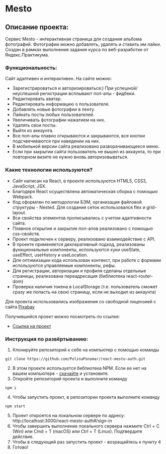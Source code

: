 # Mesto

## Описание проекта:
Cервис Mesto - интерактивная страница для создания альбома фотографий. Фотографии можно добавлять, удалять и ставить им лайки. Создан в рамках выполнения задания курса по веб-разработке от Яндекс.Практикума.

### Функциональность:
Сайт адаптивен и интерактивен. На сайте можно:
- Зарегистрироваться и авторизироваться:) При успешной/неуспешной регистрации всплывают поп-апы - фидбеки. 
- Редактировать аватар.
- Редактировать информацию о пользователе.
- Добавлять новые фотографии в ленту.
- Лайкать посты любых пользователей.
- Увеличивать фотографии нажатием на них.
- Удалять свои посты.
- Выйти из аккаунта.
- Все поп-апы плавно открываются и закрываются, все кнопки подсчвечиваются при наведении на них.
- В мобильной версии сайта реализовано разворачивающееся меню.
- Eсли при закрытии сайта пользователь не вышел из аккаунта, то при повторном визите не нужно вновь авторизовываться.

### Какие технологии используются?
- Сайт написан на React, в проекте используются HTML5, CSS3, JavaScript, JSX.
- Благодяря React осуществлена автоматическая сборка с помощью Webpack.
- Код оформлен по методологии БЭМ, организация файловой структуры - Nested. Для создания сеток использовался flex и grid-layout. 
- Все свойства элементов прописывались с учетом адаптивности сайта.
- Плавное открытие и закрытие поп-апов реализовано с помощью css-свойств.
- Проект подключен к серверу, реализовано взаимодействие с API.
- В проекте применяется декларативный подход, реализованы функциональные компоненты, используются хуки useState, useEffect, useHistory и useLocation.
- Для оптимизации кода использован контекст, при работе с формами используются управляемые компоненты, рефы.
- Для регистрации, авторизации и профиля сделаны отдельные страницы, реализована переадресация (библиотека react-router-dom)
- Проверка наличия токена в LocalStorage (т.е. пользователь сможет сразу же попасть на свою страницу, если не выходил из аккаунта)


Для проекта использовались изображения со свободной лицензией с сайта [Pixabay](https://pixabay.com/)

Получившийся проект можно посмотреть по ссылке:

* [Ссылка на проект](https://polinaponomar.github.io/react-mesto-auth/)


### Инструкция по развёртыванию:
1) Клонируйте репозиторий к себе на компьютер с помощью команды
```
git clone https://github.com/PolinaPonomar/react-mesto-auth.git
```
2) В этом проекте используется библиотека NPM. Если ее нет на вашем компьютере -  [скачайте](https://nodejs.org/en/download/) и установите.
3) Откройте репозиторий проекта и выполните команду
```
npm i
```
4) Чтобы запустить проект, в репозитории проекта выполните команду
```
npm start
```
5) Проект откроется на локальном сервере по адресу: http://localhost:3000/react-mesto-auth#/sign-in
6) Чтобы завершить выполнение локального сервера нажмите Ctrl + C (Win) или Cmd + T (macOS) или Ctrl + T (Linux). Подтвердите действие.
7) Чтобы в следующий раз запустить проект - возращайтесь к пункту 4
8) Готово!
